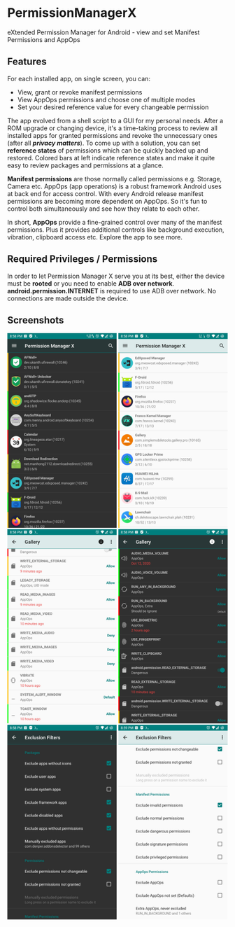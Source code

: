 # PermissionManagerX
eXtended Permission Manager for Android - view and set Manifest Permissions and AppOps

## Features
For each installed app, on single screen, you can:

* View, grant or revoke manifest permissions
* View AppOps permissions and choose one of multiple modes
* Set your desired reference value for every changeable permission

The app evolved from a shell script to a GUI for my personal needs. After a ROM upgrade or changing device, it's a time-taking process to review all installed apps for granted permissions and revoke the unnecessary ones (after all  <b><i>privacy matters</i></b>). To come up with a solution, you can set <b>reference states</b> of permissions which can be quickly backed up and restored. Colored bars at left indicate reference states and make it quite easy to review packages and permissions at a glance.

<b>Manifest permissions</b> are those normally called permissions e.g. Storage, Camera etc. AppOps (app operations) is a robust framework Android uses at back end for access control. With every Android release manifest permissions are becoming more dependent on AppOps. So it's fun to control both simultaneously and see how they relate to each other.

In short, <b>AppOps</b> provide a fine-grained control over many of the manifest permissions. Plus it provides additional controls like background execution, vibration, clipboard access etc. Explore the app to see more.

## Required Privileges / Permissions
In order to let Permission Manager X serve you at its best, either the device must be <b>rooted</b> or you need to enable <b>ADB over network</b>.
<b>android.permission.INTERNET</b> is required to use ADB over network. No connections are made outside the device.

## Screenshots

<img src="Screenshots/PMX1.jpg" width="250"> <img src="Screenshots/PMX2.jpg" width="250"> <img src="Screenshots/PMX3.jpg" width="250">
<img src="Screenshots/PMX4.jpg" width="250"> <img src="Screenshots/PMX5.jpg" width="250"> <img src="Screenshots/PMX6.jpg" width="250">
